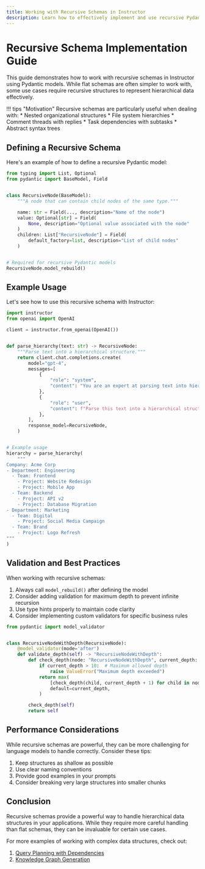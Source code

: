 ```yaml
---
title: Working with Recursive Schemas in Instructor
description: Learn how to effectively implement and use recursive Pydantic models for handling nested and hierarchical data structures.
---
```


# Recursive Schema Implementation Guide

This guide demonstrates how to work with recursive schemas in Instructor using Pydantic models. While flat schemas are often simpler to work with, some use cases require recursive structures to represent hierarchical data effectively.

!!! tips "Motivation"
    Recursive schemas are particularly useful when dealing with:
    * Nested organizational structures
    * File system hierarchies
    * Comment threads with replies
    * Task dependencies with subtasks
    * Abstract syntax trees

## Defining a Recursive Schema

Here's an example of how to define a recursive Pydantic model:

```python
from typing import List, Optional
from pydantic import BaseModel, Field


class RecursiveNode(BaseModel):
    """A node that can contain child nodes of the same type."""

    name: str = Field(..., description="Name of the node")
    value: Optional[str] = Field(
        None, description="Optional value associated with the node"
    )
    children: List["RecursiveNode"] = Field(
        default_factory=list, description="List of child nodes"
    )


# Required for recursive Pydantic models
RecursiveNode.model_rebuild()
```

## Example Usage

Let's see how to use this recursive schema with Instructor:

```python
import instructor
from openai import OpenAI

client = instructor.from_openai(OpenAI())


def parse_hierarchy(text: str) -> RecursiveNode:
    """Parse text into a hierarchical structure."""
    return client.chat.completions.create(
        model="gpt-4",
        messages=[
            {
                "role": "system",
                "content": "You are an expert at parsing text into hierarchical structures.",
            },
            {
                "role": "user",
                "content": f"Parse this text into a hierarchical structure: {text}",
            },
        ],
        response_model=RecursiveNode,
    )


# Example usage
hierarchy = parse_hierarchy(
    """
Company: Acme Corp
- Department: Engineering
  - Team: Frontend
    - Project: Website Redesign
    - Project: Mobile App
  - Team: Backend
    - Project: API v2
    - Project: Database Migration
- Department: Marketing
  - Team: Digital
    - Project: Social Media Campaign
  - Team: Brand
    - Project: Logo Refresh
"""
)
```

## Validation and Best Practices

When working with recursive schemas:

1. Always call `model_rebuild()` after defining the model
2. Consider adding validation for maximum depth to prevent infinite recursion
3. Use type hints properly to maintain code clarity
4. Consider implementing custom validators for specific business rules

```python
from pydantic import model_validator


class RecursiveNodeWithDepth(RecursiveNode):
    @model_validator(mode='after')
    def validate_depth(self) -> "RecursiveNodeWithDepth":
        def check_depth(node: "RecursiveNodeWithDepth", current_depth: int = 0) -> int:
            if current_depth > 10:  # Maximum allowed depth
                raise ValueError("Maximum depth exceeded")
            return max(
                [check_depth(child, current_depth + 1) for child in node.children],
                default=current_depth,
            )

        check_depth(self)
        return self
```

## Performance Considerations

While recursive schemas are powerful, they can be more challenging for language models to handle correctly. Consider these tips:

1. Keep structures as shallow as possible
2. Use clear naming conventions
3. Provide good examples in your prompts
4. Consider breaking very large structures into smaller chunks

## Conclusion

Recursive schemas provide a powerful way to handle hierarchical data structures in your applications. While they require more careful handling than flat schemas, they can be invaluable for certain use cases.

For more examples of working with complex data structures, check out:
1. [Query Planning with Dependencies](planning-tasks.md)
2. [Knowledge Graph Generation](knowledge_graph.md)
